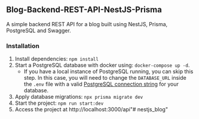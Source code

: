 ## Blog-Backend-REST-API-NestJS-Prisma 

A simple backend REST API for a blog built using NestJS, Prisma, PostgreSQL and Swagger. 

### Installation

1. Install dependencies: `npm install`
2. Start a PostgreSQL database with docker using: `docker-compose up -d`. 
    - If you have a local instance of PostgreSQL running, you can skip this step. In this case, you will need to change the `DATABASE_URL` inside the `.env` file with a valid [PostgreSQL connection string](https://www.prisma.io/docs/concepts/database-connectors/postgresql#connection-details) for your database. 
3. Apply database migrations: `npx prisma migrate dev` 
4. Start the project:  `npm run start:dev`
5. Access the project at http://localhost:3000/api"# nestjs_blog" 
